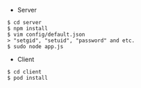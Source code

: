 * Server

```
$ cd server
$ npm install
$ vim config/default.json
> "setgid", "setuid", "password" and etc.
$ sudo node app.js
```

* Client

```
$ cd client
$ pod install
```
